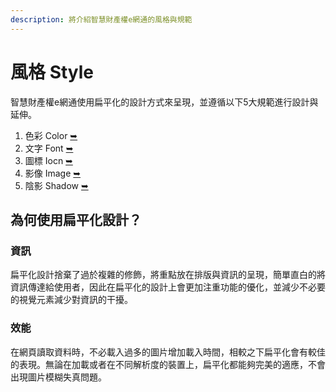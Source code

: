 ```yaml
---
description: 將介紹智慧財產權e網通的風格與規範
---
```


# 風格 Style

智慧財產權e網通使用扁平化的設計方式來呈現，並遵循以下5大規範進行設計與延伸。

1. 色彩 Color [➥](se-cai-color.md)
2. 文字 Font [➥](wen-zi-font.md)
3. 圖標 Iocn [➥](tu-biao-icon.md)
4. 影像 Image [➥](ying-xiang-photo.md)
5. 陰影 Shadow [➥](yin-ying-shadow.md)

## 為何使用扁平化設計？

### 資訊

扁平化設計捨棄了過於複雜的修飾，將重點放在排版與資訊的呈現，簡單直白的將資訊傳達給使用者，因此在扁平化的設計上會更加注重功能的優化，並減少不必要的視覺元素減少對資訊的干擾。

### 效能

在網頁讀取資料時，不必載入過多的圖片增加載入時間，相較之下扁平化會有較佳的表現。無論在加載或者在不同解析度的裝置上，扁平化都能夠完美的適應，不會出現圖片模糊失真問題。



